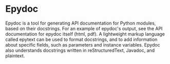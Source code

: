 # Epydoc
Epydoc is a tool for generating API documentation for Python modules, based on their docstrings. For an example of epydoc's output, see the API documentation for epydoc itself (html, pdf). A lightweight markup language called epytext can be used to format docstrings, and to add information about specific fields, such as parameters and instance variables. Epydoc also understands docstrings written in reStructuredText, Javadoc, and plaintext.
